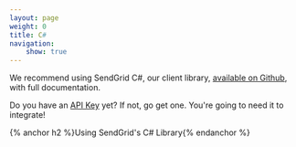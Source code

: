 ```yaml
---
layout: page
weight: 0
title: C#
navigation:
    show: true
---
```


<call-out>

We recommend using SendGrid C#, our client library, <a href="https://github.com/sendgrid/sendgrid-csharp">available on Github</a>, with full documentation.

</call-out>

<call-out>

Do you have an [API Key](https://app.sendgrid.com/settings/api_keys) yet? If not, go get one. You're going to need it to integrate!

</call-out>

{% anchor h2 %}Using SendGrid's C# Library{% endanchor %}	
<script src="https://gist.github.com/sendgrid-gists/96491eb186b73b5c00756ad9195f3a0b.js"></script>
